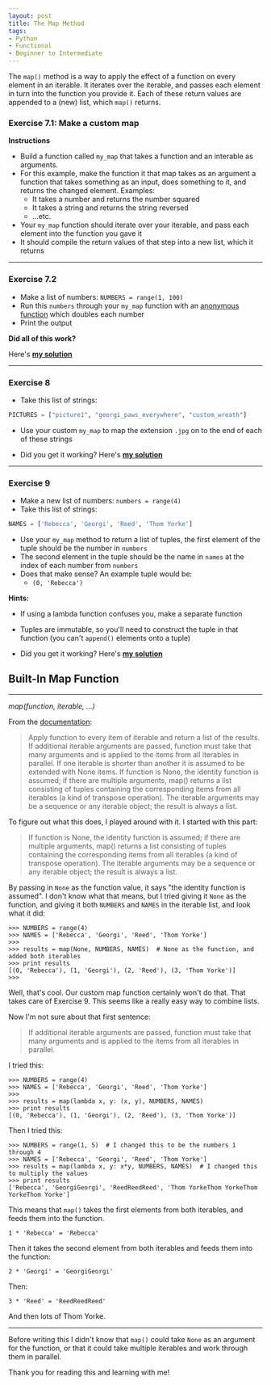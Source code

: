 ```yaml
---
layout: post
title: The Map Method
tags:
- Python
- Functional
- Beginner to Intermediate
---
```


The `map()` method is a way to apply the effect of a function on every element in an iterable. It iterates over the iterable, and passes each element in turn into the function you provide it. Each of these return values are appended to a (new) list, which `map()` returns.

### Exercise 7.1: Make a custom map

**Instructions**

- Build a function called `my_map` that takes a function and an interable as arguments.
- For this example, make the function it that map takes as an argument a function that takes something as an input, does something to it, and returns the changed element. Examples:
    - It takes a number and returns the number squared
    - It takes a string and returns the string reversed
    - ...etc.
- Your `my_map` function should iterate over your iterable, and pass each element into the function you gave it
- It should compile the return values of that step into a new list, which it returns

----

### Exercise 7.2

- Make a list of numbers: `NUMBERS = range(1, 100)`
- Run this `numbers` through your `my_map` function with an [anonymous function](http://reeddunkle.github.io/Python-Lambda-Closures/) which doubles each number
- Print the output

**Did all of this work?**

Here's [**my solution**](https://gist.github.com/reeddunkle/4ff0d639155b4f921d6b0c3a925a63e5)

----

### Exercise 8

- Take this list of strings:

```python
PICTURES = ["picture1", "georgi_paws_everywhere", "custom_wreath"]
```

- Use your custom `my_map` to map the extension `.jpg` on to the end of each of these strings

- Did you get it working? Here's [**my solution**](https://gist.github.com/reeddunkle/863db100ab5c0d96149d5dc4dc9c79f9)

----

### Exercise 9

- Make a new list of numbers: `numbers = range(4)`
- Take this list of strings:

```python
NAMES = ['Rebecca', 'Georgi', 'Reed', 'Thom Yorke']
```

- Use your `my_map` method to return a list of tuples, the first element of the tuple should be the number in `numbers`
- The second element in the tuple should be the name in `names` at the index of each number from `numbers`
- Does that make sense? An example tuple would be:
    - `(0, 'Rebecca')`

**Hints:**

- If using a lambda function confuses you, make a separate function
- Tuples are immutable, so you'll need to construct the tuple in that function (you can't `append()` elements onto a tuple)

- Did you get it working? Here's [**my solution**](https://gist.github.com/reeddunkle/cd2bfb661fe1542681cc4f93a347937e)

Built-In Map Function
----

----

_map(function, iterable, ...)_

From the [documentation](https://docs.python.org/2/library/functions.html#map):

> Apply function to every item of iterable and return a list of the results. If additional iterable arguments are passed, function must take that many arguments and is applied to the items from all iterables in parallel. If one iterable is shorter than another it is assumed to be extended with None items. If function is None, the identity function is assumed; if there are multiple arguments, map() returns a list consisting of tuples containing the corresponding items from all iterables (a kind of transpose operation). The iterable arguments may be a sequence or any iterable object; the result is always a list.

To figure out what this does, I played around with it. I started with this part:

> If function is None, the identity function is assumed; if there are multiple arguments, map() returns a list consisting of tuples containing the corresponding items from all iterables (a kind of transpose operation). The iterable arguments may be a sequence or any iterable object; the result is always a list.


By passing in `None` as the function value, it says "the identity function is assumed". I don't know what that means, but I tried giving it `None` as the function, and giving it both `NUMBERS` and `NAMES` in the iterable list, and look what it did:

```
>>> NUMBERS = range(4)
>>> NAMES = ['Rebecca', 'Georgi', 'Reed', 'Thom Yorke']
>>>
>>> results = map(None, NUMBERS, NAMES)  # None as the function, and added both iterables
>>> print results
[(0, 'Rebecca'), (1, 'Georgi'), (2, 'Reed'), (3, 'Thom Yorke')]
>>> 
```

Well, that's cool. Our custom map function certainly won't do that. That takes care of Exercise 9. This seems like a really easy way to combine lists.

Now I'm not sure about that first sentence:

> If additional iterable arguments are passed, function must take that many arguments and is applied to the items from all iterables in parallel.

I tried this:

```
>>> NUMBERS = range(4)
>>> NAMES = ['Rebecca', 'Georgi', 'Reed', 'Thom Yorke']
>>>
>>> results = map(lambda x, y: (x, y), NUMBERS, NAMES)
>>> print results
[(0, 'Rebecca'), (1, 'Georgi'), (2, 'Reed'), (3, 'Thom Yorke')]
```

Then I tried this:

```
>>> NUMBERS = range(1, 5)  # I changed this to be the numbers 1 through 4
>>> NAMES = ['Rebecca', 'Georgi', 'Reed', 'Thom Yorke']
>>> results = map(lambda x, y: x*y, NUMBERS, NAMES)  # I changed this to multiply the values
>>> print results
['Rebecca', 'GeorgiGeorgi', 'ReedReedReed', 'Thom YorkeThom YorkeThom YorkeThom Yorke']
```

This means that `map()` takes the first elements from both iterables, and feeds them into the function.

`1 * 'Rebecca' = 'Rebecca'`

Then it takes the second element from both iterables and feeds them into the function:

`2 * 'Georgi' = 'GeorgiGeorgi'`

Then:

`3 * 'Reed' = 'ReedReedReed'`

And then lots of Thom Yorke.

----

Before writing this I didn't know that `map()` could take `None` as an argument for the function, or that it could take multiple iterables and work through them in parallel.

Thank you for reading this and learning with me!


